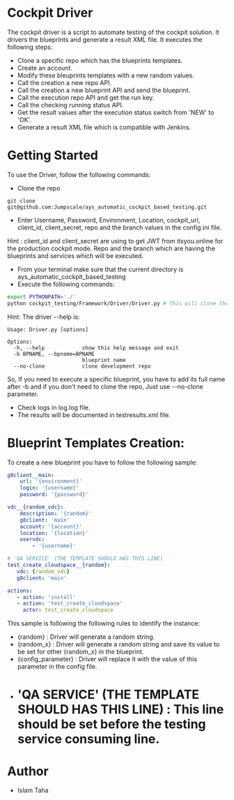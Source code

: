 # Cockpit Driver
The cockpit driver is a script to automate testing of the cockpit solution. It drivers the blueprints and generate a result XML file. It executes the following steps:
* Clone a specific repo which has the blueprints templates.
* Create an account.
* Modify these bleuprints templates with a new random values.
* Call the creation a new repo API.
* Call the creation a new blueprint API and send the blueprint.
* Call the execution repo API and get the run key.
* Call the checking running status API.
* Get the result values after the execution status switch from 'NEW' to 'OK'.
* Generate a result XML file which is compatible with Jenkins.


# Getting Started
To use the Driver, follow the following commands:
* Clone the repo
```
git clone git@github.com:Jumpscale/ays_automatic_cockpit_based_testing.git
```
* Enter Username, Password, Environment, Location, cockpit_url, client_id, client_secret, repo and the branch values in the config.ini file.

 Hint : client_id and client_secret are using to get JWT from itsyou.online for the production cockpit mode. Repo and the branch which are having the blueprints and services which will be executed.

* From your terminal make sure that the current directory is ays_automatic_cockpit_based_testing
* Execute the following commands:
```bash
export PYTHONPATH='./'
python cockpit_testing/Framework/Driver/Driver.py # This will clone the repo and execute all the blueprints.
```
Hint: The driver --help is:
```
Usage: Driver.py [options]

Options:
  -h, --help            show this help message and exit
  -b BPNAME, --bpname=BPNAME
                        blueprint name
  --no-clone            clone development repo

```
So, If you need to execute a specific blueprint, you have to add its full name after -b and if you don't need to clone the repo, Just use --no-clone parameter.

* Check logs in log.log file.
* The results will be documented in testresults.xml file.


# Blueprint Templates Creation:
To create a new blueprint you have to follow the following sample:

```yaml
g8client__main:
    url: '{environment}'
    login: '{username}'
    password: '{password}'

vdc__{random_vdc}:
    description: '{random}'
    g8client: 'main'
    account: '{account}'
    location: '{location}'
    uservdc:
        - '{username}'

# 'QA SERVICE' (THE TEMPLATE SHOULD HAS THIS LINE)
test_create_cloudspace__{random}:
   vdc: {random_vdc}
   g8client: 'main'

actions:
   - action: 'install'
   - action: 'test_create_cloudspace'
     actor: test_create_cloudspace
```

This sample is following the following rules to identify the instance:
  * {random} : Driver will generate a random string.
  * {random_x} :  Driver will generate a random string and save its value to be set for other {random_x} in the blueprint.
  * {config_parameter} : Driver will replace it with the value of this parameter in the config file.
  * # 'QA SERVICE' (THE TEMPLATE SHOULD HAS THIS LINE) : This line should be set before the testing service consuming line.



# Author
* Islam Taha

